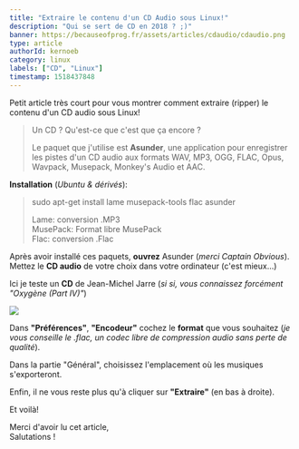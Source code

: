 ```yaml
---
title: "Extraire le contenu d'un CD Audio sous Linux!"
description: "Qui se sert de CD en 2018 ? ;)"
banner: https://becauseofprog.fr/assets/articles/cdaudio/cdaudio.png
type: article
authorId: kernoeb
category: linux
labels: ["CD", "Linux"]
timestamp: 1518437848
---
```


Petit article très court pour vous montrer comment extraire (ripper) le contenu d'un CD audio sous Linux!

 
>  Un CD ? Qu'est-ce que c'est que ça encore ?
> 
>   Le paquet que j'utilise est **Asunder**, une application pour enregistrer les pistes d'un CD audio aux formats WAV, MP3, OGG, FLAC, Opus, Wavpack, Musepack, Monkey's Audio et AAC.

 **Installation** (*Ubuntu & dérivés*):

 
>  sudo apt-get install lame musepack-tools flac asunder
> 
>   Lame: conversion .MP3  
 MusePack: Format libre MusePack  
 Flac: conversion .Flac

  

 Après avoir installé ces paquets, **ouvrez** Asunder (*merci Captain Obvious*).  
 Mettez le **CD audio** de votre choix dans votre ordinateur (c'est mieux...)

 Ici je teste un **CD** de Jean-Michel Jarre (*si si, vous connaissez forcément "Oxygène (Part IV)"*)

 ![](https://becauseofprog.fr/assets/articles/cdaudio/asunder1.png)

 Dans **"Préférences"**, **"Encodeur"** cochez le **format** que vous souhaitez (*je vous conseille le .flac, un codec libre de compression audio sans perte de qualité*).

 Dans la partie "Général", choisissez l'emplacement où les musiques s'exporteront.

 Enfin, il ne vous reste plus qu'à cliquer sur **"Extraire"** (en bas à droite).

 Et voilà!  
 

 Merci d'avoir lu cet article,  
 Salutations !

 
